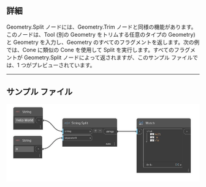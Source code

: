 ## 詳細
Geometry.Split ノードには、Geometry.Trim ノードと同様の機能があります。このノードは、Tool (別の Geometry をトリムする任意のタイプの Geometry)と Geometry を入力し、Geometry のすべてのフラグメントを返します。次の例では、Cone に類似の Cone を使用して Split を実行します。すべてのフラグメントが Geometry.Split ノードによって返されますが、このサンプル ファイルでは、1 つがプレビューされています。
___
## サンプル ファイル

![Split](./DSCore.String.Split_img.jpg)


